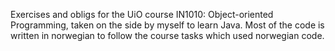 Exercises and obligs for the UiO course IN1010: Object-oriented Programming, 
taken on the side by myself to learn Java. 
Most of the code is written in norwegian to follow the course tasks which used norwegian code.

